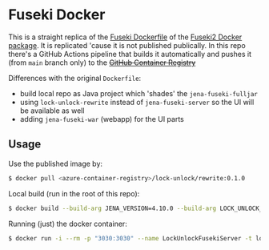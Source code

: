 # Fuseki Docker

This is a straight replica of the [Fuseki
Dockerfile](https://github.com/apache/jena/blob/main/jena-fuseki2/jena-fuseki-docker/Dockerfile) of
the [Fuseki2 Docker package](https://jena.apache.org/documentation/fuseki2/fuseki-docker.html). It
is replicated 'cause it is not published publically. In this repo there's a GitHub Actions pipeline
that builds it automatically and pushes it (from `main` branch only) to the ~~[GitHub Container
Registry](https://docs.github.com/en/packages/working-with-a-github-packages-registry/working-with-the-container-registry)~~

Differences with the original `Dockerfile`:

- build local repo as Java project which 'shades' the `jena-fuseki-fulljar`
- using `lock-unlock-rewrite` instead of `jena-fuseki-server` so the UI will be available as well
- adding `jena-fuseki-war` (webapp) for the UI parts

## Usage

Use the published image by:

```bash
$ docker pull <azure-container-registry>/lock-unlock/rewrite:0.1.0
```

Local build (run in the root of this repo):

```bash
$ docker build --build-arg JENA_VERSION=4.10.0 --build-arg LOCK_UNLOCK_VERSION=0.1.0 -t lock-unlock/rewrite:0.1.0 -f docker/Dockerfile .
```

Running (just) the docker container:

```bash
$ docker run -i --rm -p "3030:3030" --name LockUnlockFusekiServer -t lock-unlock/rewrite:0.1.0 --mem /ds
```
